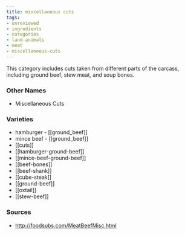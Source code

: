 ```yaml
---
title: miscellaneous cuts
tags:
- unreviewed
- ingredients
- categories
- land-animals
- meat
- miscellaneous-cuts
---
```

This category includes cuts taken from different parts of the carcass, including ground beef, stew meat, and soup bones.

### Other Names

* Miscellaneous Cuts

### Varieties

* hamburger - [[ground_beef]]
* mince beef - [[ground_beef]]
* [[cuts]]
* [[hamburger-ground-beef]]
* [[mince-beef-ground-beef]]
* [[beef-bones]]
* [[beef-shank]]
* [[cube-steak]]
* [[ground-beef]]
* [[oxtail]]
* [[stew-beef]]

### Sources
* http://foodsubs.com/MeatBeefMisc.html
